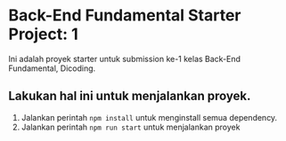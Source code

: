 # Back-End Fundamental Starter Project: 1
Ini adalah proyek starter untuk submission ke-1 kelas Back-End Fundamental, Dicoding.

## Lakukan hal ini untuk menjalankan proyek.
1. Jalankan perintah `npm install` untuk menginstall semua dependency.
2. Jalankan perintah `npm run start` untuk menjalankan proyek
